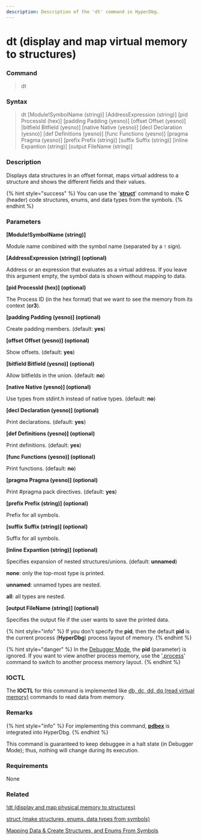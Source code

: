 ```yaml
---
description: Description of the 'dt' command in HyperDbg.
---
```


# dt (display and map virtual memory to structures)

### Command

> dt

### Syntax

> dt \[Module!SymbolName (string)] \[AddressExpression (string)] \[pid ProcessId (hex)] \[padding Padding (yesno)] \[offset Offset (yesno)] \[bitfield Bitfield (yesno)] \[native Native (yesno)] \[decl Declaration (yesno)] \[def Definitions (yesno)] \[func Functions (yesno)] \[pragma Pragma (yesno)] \[prefix Prefix (string)] \[suffix Suffix (string)] \[inline Expantion (string)] \[output FileName (string)]

### Description

Displays data structures in an offset format, maps virtual address to a structure and shows the different fields and their values.

{% hint style="success" %}
You can use the '[**struct**](https://docs.hyperdbg.org/commands/debugging-commands/struct)' command to make **C** (header) code structures, enums, and data types from the symbols.
{% endhint %}

### Parameters

**\[Module!SymbolName (string)]**

Module name combined with the symbol name (separated by a `!` sign).

**\[AddressExpression (string)] (optional)**

Address or an expression that evaluates as a virtual address. If you leave this argument empty, the symbol data is shown without mapping to data.

**\[pid ProcessId (hex)] (optional)**

The Process ID (in the hex format) that we want to see the memory from its context (**cr3**).

**\[padding Padding (yesno)] (optional)**

Create padding members. (default: **yes**)

**\[offset Offset (yesno)] (optional)**

Show offsets. (default: **yes**)

**\[bitfield Bitfield (yesno)] (optional)**

Allow bitfields in the union. (default: **no**)

**\[native Native (yesno)] (optional)**

Use types from stdint.h instead of native types. (default: **no**)

**\[decl Declaration (yesno)] (optional)**

Print declarations. (default: **yes**)

**\[def Definitions (yesno)] (optional)**

Print definitions. (default: **yes**)

**\[func Functions (yesno)] (optional)**

Print functions. (default: **no**)

**\[pragma Pragma (yesno)] (optional)**

Print #pragma pack directives. (default: **yes**)

**\[prefix Prefix (string)] (optional)**

Prefix for all symbols.

**\[suffix Suffix (string)] (optional)**

Suffix for all symbols.

**\[inline Expantion (string)] (optional)**

Specifies expansion of nested structures/unions. (default: **unnamed**)

&#x20;  **none**: only the top-most type is printed.

&#x20;  **unnamed**: unnamed types are nested.

&#x20;  **all**: all types are nested.

**\[output FileName (string)] (optional)**

Specifies the output file if the user wants to save the printed data.

{% hint style="info" %}
If you don't specify the **pid**, then the default **pid** is the current process (**HyperDbg**) process layout of memory.
{% endhint %}

{% hint style="danger" %}
In the [Debugger Mode](https://docs.hyperdbg.org/using-hyperdbg/prerequisites/operation-modes#debugger-mode), the **pid** (parameter) is ignored. If you want to view another process memory, use the '[.process](https://docs.hyperdbg.org/commands/meta-commands/.process)' command to switch to another process memory layout.
{% endhint %}

### IOCTL

The **IOCTL** for this command is implemented like [db, dc, dd, dq (read virtual memory)](https://docs.hyperdbg.org/commands/debugging-commands/d) commands to read data from memory.

### Remarks

{% hint style="info" %}
For implementing this command, [**pdbex**](https://github.com/wbenny/pdbex) is integrated into HyperDbg.
{% endhint %}

This command is guaranteed to keep debuggee in a halt state (in Debugger Mode); thus, nothing will change during its execution.

### Requirements

None

### Related

[!dt (display and map physical memory to structures)](https://docs.hyperdbg.org/commands/extension-commands/dt)

[struct (make structures, enums, data types from symbols)](https://docs.hyperdbg.org/commands/debugging-commands/struct)

[Mapping Data & Create Structures, and Enums From Symbols](https://docs.hyperdbg.org/using-hyperdbg/kernel-mode-debugging/examples/basics/mapping-data-and-create-structures-and-enums-from-symbols)
